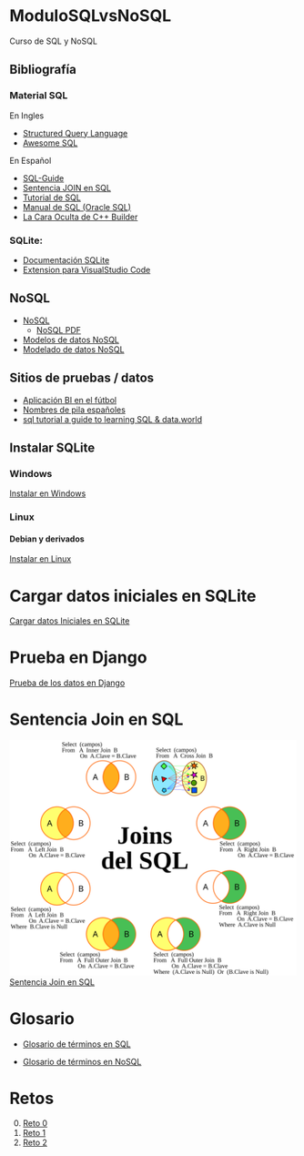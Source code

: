 # ModuloSQLvsNoSQL
Curso de SQL y NoSQL

## Bibliografía

### Material SQL
En Ingles

- [Structured Query Language](https://en.wikibooks.org/wiki/Structured_Query_Language)
- [Awesome SQL](https://github.com/jwk6/awesome-sql)

En Español

- [SQL-Guide](https://github.com/chiquidev/SQL-Guide)
- [Sentencia JOIN en SQL](https://es.wikipedia.org/wiki/Sentencia_JOIN_en_SQL)
- [Tutorial de SQL](https://desarrolloweb.com/manuales/tutorial-sql.html)
- [Manual de SQL (Oracle SQL)](http://jorgesanchez.net/manuales/sql/intro-sql-sql2016.html)
- [La Cara Oculta de C++ Builder](https://web.archive.org/web/20060829114000if_/http://www.classiquecentral.com:80/dscb4.zip)

### SQLite:
- [Documentación SQLite](https://www.sqlite.org/docs.html)
- [Extension para VisualStudio Code](https://marketplace.visualstudio.com/items?itemName=alexcvzz.vscode-sqlite)

## NoSQL
- [NoSQL](Docs/NoSQL.rst)
    - [NoSQL PDF](Docs/NoSQL.pdf)
- [Modelos de datos NoSQL](https://eaminds.com/2018/08/03/modelando-nosql-data-bases/)
- [Modelado de datos NoSQL](https://aitor-medrano.github.io/iabd2223/sa/03modelado.html)

## Sitios de pruebas / datos

- [Aplicación BI en el fútbol](https://data.world/camilb12/aplicacin-bi-en-el-ftbol/workspace/intro)
- [Nombres de pila españoles](https://data.world/rigonz/spanish-given-names-nombres-de-pila-espaoles)
- [sql tutorial a guide to learning SQL & data.world](https://data.world/classrooms/guide-to-data-analysis-with-sql-and-datadotworld/workspace/file?filename=01_select_data.md)

## Instalar SQLite

### Windows

[Instalar en Windows](Docs/InstalarEnWindows.md)

### Linux

#### Debian y derivados

[Instalar en Linux](Docs/InstalarEnLinux.md)


# Cargar datos iniciales en SQLite

[Cargar datos Iniciales en SQLite](Docs/CargarDatosInicialesEnSQLite.md)

# Prueba en Django

[Prueba de los datos en Django](Docs/PruebaDjango.md)

# Sentencia Join en SQL

![Sentencia Join en SQL](Imgs/Joins_del_SQL.svg)
[Sentencia Join en SQL](https://es.wikipedia.org/wiki/Sentencia_JOIN_en_SQL)

# Glosario

- [Glosario de términos en SQL](Docs/GlosarioSQL.md)

- [Glosario de términos en NoSQL](Docs/GlosarioNoSQL.md)

# Retos

0. [Reto 0](Docs/Reto0.md)
1. [Reto 1](Docs/Reto1.md)
2. [Reto 2](Docs/Reto2.rst)